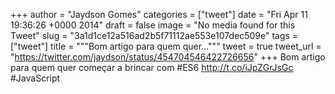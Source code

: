 
+++
author = "Jaydson Gomes"
categories = ["tweet"]
date = "Fri Apr 11 19:36:26 +0000 2014"
draft = false
image = "No media found for this Tweet"
slug = "3a1d1ce12a516ad2b5f71112ae553e107dec509e"
tags = ["tweet"]
title = """Bom artigo para quem quer..."""
tweet = true
tweet_url = "https://twitter.com/jaydson/status/454704546422726656"
+++
Bom artigo para quem quer começar a brincar com #ES6 http://t.co/iJpZGrJsGc #JavaScript
